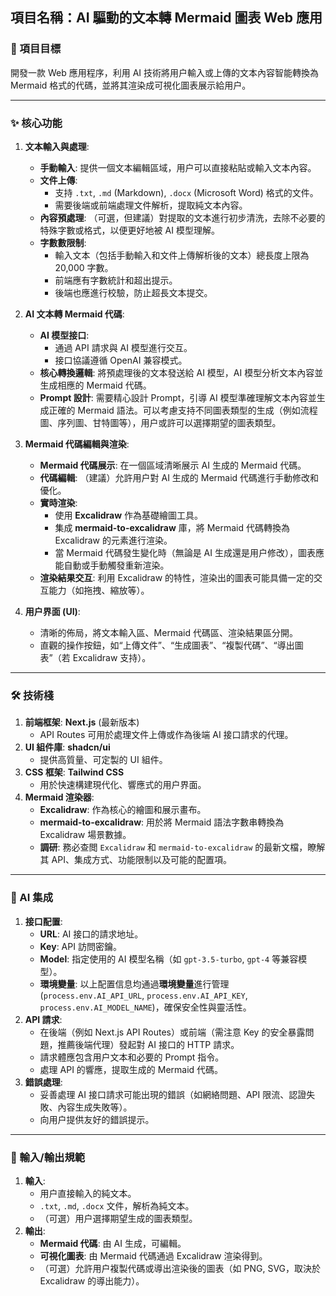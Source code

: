 ## 項目名稱：AI 驅動的文本轉 Mermaid 圖表 Web 應用

### 🎯 項目目標

開發一款 Web 應用程序，利用 AI 技術將用户輸入或上傳的文本內容智能轉換為 Mermaid 格式的代碼，並將其渲染成可視化圖表展示給用户。

---

### ✨ 核心功能

1. **文本輸入與處理**:
    
    - **手動輸入**: 提供一個文本編輯區域，用户可以直接粘貼或輸入文本內容。
    - **文件上傳**:
        - 支持 `.txt`, `.md` (Markdown), `.docx` (Microsoft Word) 格式的文件。
        - 需要後端或前端處理文件解析，提取純文本內容。
    - **內容預處理**: （可選，但建議）對提取的文本進行初步清洗，去除不必要的特殊字數或格式，以便更好地被 AI 模型理解。
    - **字數數限制**:
        - 輸入文本（包括手動輸入和文件上傳解析後的文本）總長度上限為 20,000 字數。
        - 前端應有字數統計和超出提示。
        - 後端也應進行校驗，防止超長文本提交。
2. **AI 文本轉 Mermaid 代碼**:
    - **AI 模型接口**:
        - 通過 API 請求與 AI 模型進行交互。
        - 接口協議遵循 OpenAI 兼容模式。
    - **核心轉換邏輯**: 將預處理後的文本發送給 AI 模型，AI 模型分析文本內容並生成相應的 Mermaid 代碼。
    - **Prompt 設計**: 需要精心設計 Prompt，引導 AI 模型準確理解文本內容並生成正確的 Mermaid 語法。可以考慮支持不同圖表類型的生成（例如流程圖、序列圖、甘特圖等），用户或許可以選擇期望的圖表類型。
3. **Mermaid 代碼編輯與渲染**:
    - **Mermaid 代碼展示**: 在一個區域清晰展示 AI 生成的 Mermaid 代碼。
    - **代碼編輯**: （建議）允許用户對 AI 生成的 Mermaid 代碼進行手動修改和優化。
    - **實時渲染**:
        - 使用 **Excalidraw** 作為基礎繪圖工具。
        - 集成 **mermaid-to-excalidraw** 庫，將 Mermaid 代碼轉換為 Excalidraw 的元素進行渲染。
        - 當 Mermaid 代碼發生變化時（無論是 AI 生成還是用户修改），圖表應能自動或手動觸發重新渲染。
    - **渲染結果交互**: 利用 Excalidraw 的特性，渲染出的圖表可能具備一定的交互能力（如拖拽、縮放等）。
4. **用户界面 (UI)**:
    - 清晰的佈局，將文本輸入區、Mermaid 代碼區、渲染結果區分開。
    - 直觀的操作按鈕，如“上傳文件”、“生成圖表”、“複製代碼”、“導出圖表”（若 Excalidraw 支持）。

---

### 🛠️ 技術棧

1. **前端框架**: **Next.js** (最新版本)
    - API Routes 可用於處理文件上傳或作為後端 AI 接口請求的代理。
2. **UI 組件庫**: **shadcn/ui**
    - 提供高質量、可定製的 UI 組件。
3. **CSS 框架**: **Tailwind CSS**
    - 用於快速構建現代化、響應式的用户界面。
4. **Mermaid 渲染器**:
    - **Excalidraw**: 作為核心的繪圖和展示畫布。
    - **mermaid-to-excalidraw**: 用於將 Mermaid 語法字數串轉換為 Excalidraw 場景數據。
    - **調研**: 務必查閲 `Excalidraw` 和 `mermaid-to-excalidraw` 的最新文檔，瞭解其 API、集成方式、功能限制以及可能的配置項。

---

### 🤖 AI 集成

1. **接口配置**:
    - **URL**: AI 接口的請求地址。
    - **Key**: API 訪問密鑰。
    - **Model**: 指定使用的 AI 模型名稱（如 `gpt-3.5-turbo`, `gpt-4` 等兼容模型）。
    - **環境變量**: 以上配置信息均通過**環境變量**進行管理 (`process.env.AI_API_URL`, `process.env.AI_API_KEY`, `process.env.AI_MODEL_NAME`)，確保安全性與靈活性。
2. **API 請求**:
    - 在後端（例如 Next.js API Routes）或前端（需注意 Key 的安全暴露問題，推薦後端代理）發起對 AI 接口的 HTTP 請求。
    - 請求體應包含用户文本和必要的 Prompt 指令。
    - 處理 API 的響應，提取生成的 Mermaid 代碼。
3. **錯誤處理**:
    - 妥善處理 AI 接口請求可能出現的錯誤（如網絡問題、API 限流、認證失敗、內容生成失敗等）。
    - 向用户提供友好的錯誤提示。

---

### 📄 輸入/輸出規範

1. **輸入**:
    - 用户直接輸入的純文本。
    - `.txt`, `.md`, `.docx` 文件，解析為純文本。
    - （可選）用户選擇期望生成的圖表類型。
2. **輸出**:
    - **Mermaid 代碼**: 由 AI 生成，可編輯。
    - **可視化圖表**: 由 Mermaid 代碼通過 Excalidraw 渲染得到。
    - （可選）允許用户複製代碼或導出渲染後的圖表（如 PNG, SVG，取決於 Excalidraw 的導出能力）。